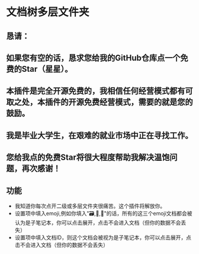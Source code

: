 # 文档树多层文件夹
## 恳请：
## 如果您有空的话，恳求您给我的GitHub仓库点一个**免费**的Star（星星）。
## 本插件是完全开源免费的，我相信任何经营模式都有可取之处，本插件的开源免费经营模式，需要的就是您的鼓励。
## 我是毕业大学生，在艰难的就业市场中正在寻找工作。
## 您给我点的免费Star将很大程度帮助我解决温饱问题，再次感谢！
## 
## 功能
 - 我知道你每次点开二级或多层文件夹很痛苦。这个插件将解放你。
 - 设置项中填入emoji,例如你填入"🗃️,📂,📁"的话，所有的这三个emoji文档都会被认为是子笔记本，你可以点击展开，点击不会进入文档（但你的数据不会丢失）
 - 设置项中填入文档ID，则这个文档会被视为是子笔记本，你可以点击展开，点击不会进入文档（但你的数据不会丢失）